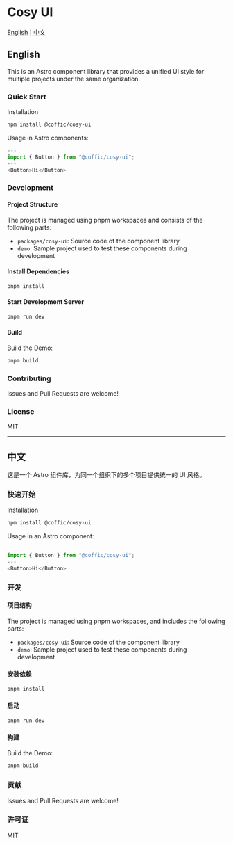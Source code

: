 # Cosy UI

[English](#english) | [中文](#chinese)

<a id="english"></a>

## English

This is an Astro component library that provides a unified UI style for multiple projects under the same organization.

### Quick Start

Installation

```bash
npm install @coffic/cosy-ui
```

Usage in Astro components:

```js
---
import { Button } from "@coffic/cosy-ui";
---
<Button>Hi</Button>
```

### Development

#### Project Structure

The project is managed using pnpm workspaces and consists of the following parts:

- `packages/cosy-ui`: Source code of the component library
- `demo`: Sample project used to test these components during development

#### Install Dependencies

```bash
pnpm install
```

#### Start Development Server

```bash
pnpm run dev
```

#### Build

Build the Demo:

```bash
pnpm build
```

### Contributing

Issues and Pull Requests are welcome!

### License

MIT

---

<a id="chinese"></a>

## 中文

这是一个 Astro 组件库，为同一个组织下的多个项目提供统一的 UI 风格。

### 快速开始

Installation

```bash
npm install @coffic/cosy-ui
```

Usage in an Astro component:

```js
---
import { Button } from "@coffic/cosy-ui";
---
<Button>Hi</Button>
```

### 开发

#### 项目结构

The project is managed using pnpm workspaces, and includes the following parts:

- `packages/cosy-ui`: Source code of the component library
- `demo`: Sample project used to test these components during development

#### 安装依赖

```bash
pnpm install
```

#### 启动

```bash
pnpm run dev
```

#### 构建

Build the Demo:

```bash
pnpm build
```

### 贡献

Issues and Pull Requests are welcome!

### 许可证

MIT
